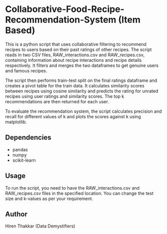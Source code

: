 # Collaborative-Food-Recipe-Recommendation-System (Item Based)
This is a python script that uses collaborative filtering to recommend recipes to users based on their past ratings of other recipes. The script reads in two CSV files, RAW_interactions.csv and RAW_recipes.csv, containing information about recipe interactions and recipe details respectively. It filters and merges the two dataframes to get genuine users and famous recipes.

The script then performs train-test split on the final ratings dataframe and creates a pivot table for the train data. It calculates similarity scores between recipes using cosine similarity and predicts the rating for unrated recipes using user ratings and similarity scores. The top k recommendations are then returned for each user.

To evaluate the recommendation system, the script calculates precision and recall for different values of k and plots the scores against k using matplotlib.

## Dependencies
* pandas
* numpy
* scikit-learn

## Usage
To run the script, you need to have the RAW_interactions.csv and RAW_recipes.csv files in the specified location. You can change the test size and k-values as per your requirement.

## Author
Hiren Thakkar (Data Demystifiers)
